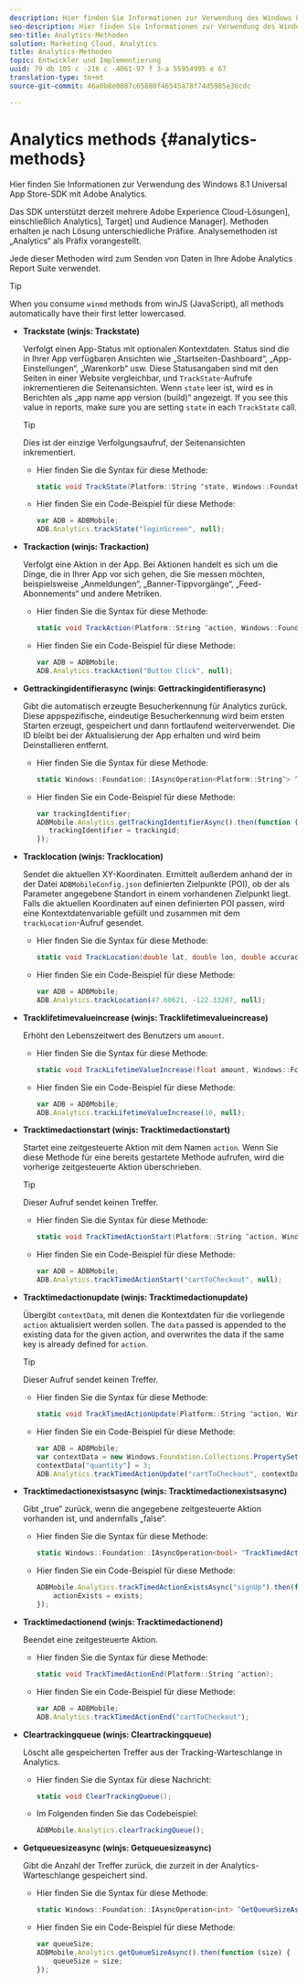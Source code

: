```yaml
---
description: Hier finden Sie Informationen zur Verwendung des Windows 8.1 Universal App Store-SDK mit Adobe Analytics.
seo-description: Hier finden Sie Informationen zur Verwendung des Windows 8.1 Universal App Store-SDK mit Adobe Analytics.
seo-title: Analytics-Methoden
solution: Marketing Cloud, Analytics
title: Analytics-Methoden
topic: Entwickler und Implementierung
uuid: 79 db 105 c -216 c -4061-97 f 3-a 55954995 e 67
translation-type: tm+mt
source-git-commit: 46a0b8e0087c65880f46545a78f74d5985e36cdc

---
```



# Analytics methods {#analytics-methods}

Hier finden Sie Informationen zur Verwendung des Windows 8.1 Universal App Store-SDK mit Adobe Analytics.

Das SDK unterstützt derzeit mehrere Adobe Experience Cloud-Lösungen], einschließlich Analytics], Target] und Audience Manager]. Methoden erhalten je nach Lösung unterschiedliche Präfixe. Analysemethoden ist „Analytics“ als Präfix vorangestellt.

Jede dieser Methoden wird zum Senden von Daten in Ihre Adobe Analytics Report Suite verwendet.

>[!TIP]
>
>When you consume `winmd` methods from winJS (JavaScript), all methods automatically have their first letter lowercased.

* **Trackstate (winjs: Trackstate)**

   Verfolgt einen App-Status mit optionalen Kontextdaten. Status sind die in Ihrer App verfügbaren Ansichten wie „Startseiten-Dashboard“, „App-Einstellungen“, „Warenkorb“ usw. Diese Statusangaben sind mit den Seiten in einer Website vergleichbar, und `TrackState`-Aufrufe inkrementieren die Seitenansichten. Wenn `state` leer ist, wird es in Berichten als „app name app version (build)“ angezeigt. If you see this value in reports, make sure you are setting `state` in each `TrackState` call.

   >[!TIP]
   >
   >Dies ist der einzige Verfolgungsaufruf, der Seitenansichten inkrementiert.

   * Hier finden Sie die Syntax für diese Methode:

      ```csharp
      static void TrackState(Platform::String ^state, Windows::Foundation::Collections::IMap<Platform::String^, Platform::Object> ^contextData); 
      ```

   * Hier finden Sie ein Code-Beispiel für diese Methode:

      ```js
      var ADB = ADBMobile;
      ADB.Analytics.trackState("loginScreen", null);
      ```

* **Trackaction (winjs: Trackaction)**

   Verfolgt eine Aktion in der App. Bei Aktionen handelt es sich um die Dinge, die in Ihrer App vor sich gehen, die Sie messen möchten, beispielsweise „Anmeldungen“, „Banner-Tippvorgänge“, „Feed-Abonnements“ und andere Metriken.

   * Hier finden Sie die Syntax für diese Methode:

      ```csharp
      static void TrackAction(Platform::String ^action, Windows::Foundation::Collections::IMap <Platform::String^, Platform::Object> ^contextData);
      ```

   * Hier finden Sie ein Code-Beispiel für diese Methode:

      ```js
      var ADB = ADBMobile; 
      ADB.Analytics.trackAction("Button Click", null); 
      ```

* **Gettrackingidentifierasync (winjs: Gettrackingidentifierasync)**

   Gibt die automatisch erzeugte Besucherkennung für Analytics zurück. Diese appspezifische, eindeutige Besucherkennung wird beim ersten Starten erzeugt, gespeichert und dann fortlaufend weiterverwendet. Die ID bleibt bei der Aktualisierung der App erhalten und wird beim Deinstallieren entfernt.

   * Hier finden Sie die Syntax für diese Methode:

      ```csharp
      static Windows::Foundation::IAsyncOperation<Platform::String^> ^GetTrackingIdentifierAsync(); 
      ```

   * Hier finden Sie ein Code-Beispiel für diese Methode:

      ```js
      var trackingIdentifier; 
      ADBMobile.Analytics.getTrackingIdentifierAsync().then(function (trackingid) { 
         trackingIdentifier = trackingid; 
      });
      ```

* **Tracklocation (winjs: Tracklocation)**

   Sendet die aktuellen XY-Koordinaten. Ermittelt außerdem anhand der in der Datei `ADBMobileConfig.json` definierten Zielpunkte (POI), ob der als Parameter angegebene Standort in einem vorhandenen Zielpunkt liegt. Falls die aktuellen Koordinaten auf einen definierten POI passen, wird eine Kontextdatenvariable gefüllt und zusammen mit dem `trackLocation`-Aufruf gesendet.

   * Hier finden Sie die Syntax für diese Methode:

      ```csharp
      static void TrackLocation(double lat, double lon, double accuracy, Windows::Foundation::Collections::IMap<Platform::String^, Platform::Object^> ^contextData);
      ```

   * Hier finden Sie ein Code-Beispiel für diese Methode:

      ```js
      var ADB = ADBMobile; 
      ADB.Analytics.trackLocation(47.60621, -122.33207, null);
      ```

* **Tracklifetimevalueincrease (winjs: Tracklifetimevalueincrease)**

   Erhöht den Lebenszeitwert des Benutzers um `amount`.

   * Hier finden Sie die Syntax für diese Methode:

      ```csharp
      static void TrackLifetimeValueIncrease(float amount, Windows::Foundation::Collections::IMap<Platform::String^, Platform::Object^> ^contextData); 
      ```

   * Hier finden Sie ein Code-Beispiel für diese Methode:

      ```js
      var ADB = ADBMobile; 
      ADB.Analytics.trackLifetimeValueIncrease(10, null); 
      ```

* **Tracktimedactionstart (winjs: Tracktimedactionstart)**

   Startet eine zeitgesteuerte Aktion mit dem Namen `action`. Wenn Sie diese Methode für eine bereits gestartete Methode aufrufen, wird die vorherige zeitgesteuerte Aktion überschrieben.

   >[!TIP]
   >
   >Dieser Aufruf sendet keinen Treffer.

   * Hier finden Sie die Syntax für diese Methode:

      ```csharp
      static void TrackTimedActionStart(Platform::String ^action, Windows::Foundation::Collections::IMap<Platform::String^, Platform::Object^> ^contextData);
      ```

   * Hier finden Sie ein Code-Beispiel für diese Methode:

      ```js
      var ADB = ADBMobile; 
      ADB.Analytics.trackTimedActionStart("cartToCheckout", null); 
      ```

* **Tracktimedactionupdate (winjs: Tracktimedactionupdate)**

   Übergibt `contextData`, mit denen die Kontextdaten für die vorliegende `action` aktualisiert werden sollen. The `data` passed is appended to the existing data for the given action, and overwrites the data if the same key is already defined for `action`.

   >[!TIP]
   >
   >Dieser Aufruf sendet keinen Treffer.

   * Hier finden Sie die Syntax für diese Methode:

      ```csharp
      static void TrackTimedActionUpdate(Platform::String ^action, Windows::Foundation::Collections::IMap<Platform::String^, Platform::Object^> ^contextData); 
      ```

   * Hier finden Sie ein Code-Beispiel für diese Methode:

      ```js
      var ADB = ADBMobile; 
      var contextData = new Windows.Foundation.Collections.PropertySet(); 
      contextData["quantity"] = 3; 
      ADB.Analytics.trackTimedActionUpdate("cartToCheckout", contextData); 
      ```

* **Tracktimedactionexistsasync (winjs: Tracktimedactionexistsasync)**

   Gibt „true“ zurück, wenn die angegebene zeitgesteuerte Aktion vorhanden ist, und andernfalls „false“.

   * Hier finden Sie die Syntax für diese Methode:

      ```csharp
      static Windows::Foundation::IAsyncOperation<bool> ^TrackTimedActionExistsAsync(Platform::String ^action); 
      ```

   * Hier finden Sie ein Code-Beispiel für diese Methode:

      ```js
      ADBMobile.Analytics.trackTimedActionExistsAsync("signUp").then(function (exists) { 
          actionExists = exists; 
      });
      ```

* **Tracktimedactionend (winjs: Tracktimedactionend)**

   Beendet eine zeitgesteuerte Aktion.

   * Hier finden Sie die Syntax für diese Methode:

      ```csharp
      static void TrackTimedActionEnd(Platform::String ^action);
      ```

   * Hier finden Sie ein Code-Beispiel für diese Methode:

      ```js
      var ADB = ADBMobile; 
      ADB.Analytics.trackTimedActionEnd("cartToCheckout"); 
      ```

* **Cleartrackingqueue (winjs: Cleartrackingqueue)**

   Löscht alle gespeicherten Treffer aus der Tracking-Warteschlange in Analytics.

   * Hier finden Sie die Syntax für diese Nachricht:

      ```csharp
      static void ClearTrackingQueue();
      ```

   * Im Folgenden finden Sie das Codebeispiel:

      ```js
      ADBMobile.Analytics.clearTrackingQueue();
      ```

* **Getqueuesizeasync (winjs: Getqueuesizeasync)**

   Gibt die Anzahl der Treffer zurück, die zurzeit in der Analytics-Warteschlange gespeichert sind.

   * Hier finden Sie die Syntax für diese Methode:

      ```csharp
      static Windows::Foundation::IAsyncOperation<int> ^GetQueueSizeAsync();
      ```

   * Hier finden Sie ein Code-Beispiel für diese Methode:

      ```js
      var queueSize; 
      ADBMobile.Analytics.getQueueSizeAsync().then(function (size) { 
          queueSize = size; 
      });
      ```
